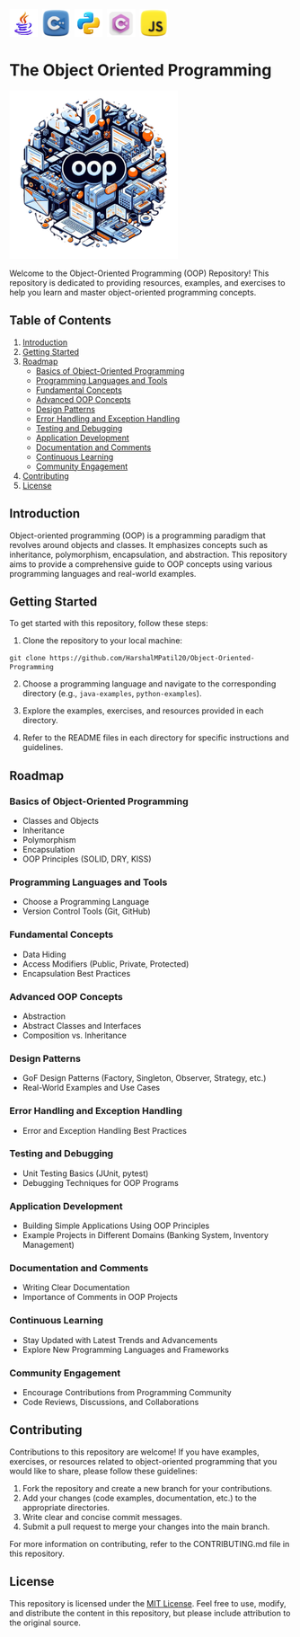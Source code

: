 

<img src="src/java.png" alt="image" width="50" height="50" >&nbsp; 
<img src="src/cpp.png" alt="image" width="50" height="50" >&nbsp; 
<img src="src/python.png" alt="image" width="50" height="50" >&nbsp; 
<img src="src/csharp.png" alt="image" width="50" height="50" >&nbsp; 
<img src="src/javascript.png" alt="image" width="50" height="50" >&nbsp; 
 

# The Object Oriented Programming 

<img src="src/oop1.png" alt="Image Alt Text" width="300" height="300">

Welcome to the Object-Oriented Programming (OOP) Repository! This repository is dedicated to providing resources, examples, and exercises to help you learn and master object-oriented programming concepts.

## Table of Contents

1. [Introduction](#introduction)
2. [Getting Started](#getting-started)
3. [Roadmap](#roadmap)
   - [Basics of Object-Oriented Programming](#basics-of-object-oriented-programming)
   - [Programming Languages and Tools](#programming-languages-and-tools)
   - [Fundamental Concepts](#fundamental-concepts)
   - [Advanced OOP Concepts](#advanced-oop-concepts)
   - [Design Patterns](#design-patterns)
   - [Error Handling and Exception Handling](#error-handling-and-exception-handling)
   - [Testing and Debugging](#testing-and-debugging)
   - [Application Development](#application-development)
   - [Documentation and Comments](#documentation-and-comments)
   - [Continuous Learning](#continuous-learning)
   - [Community Engagement](#community-engagement)
4. [Contributing](#contributing)
5. [License](#license)

## Introduction

Object-oriented programming (OOP) is a programming paradigm that revolves around objects and classes. It emphasizes concepts such as inheritance, polymorphism, encapsulation, and abstraction. This repository aims to provide a comprehensive guide to OOP concepts using various programming languages and real-world examples.

## Getting Started

To get started with this repository, follow these steps:

1. Clone the repository to your local machine:
```  
git clone https://github.com/HarshalMPatil20/Object-Oriented-Programming  
```

2. Choose a programming language and navigate to the corresponding directory (e.g., `java-examples`, `python-examples`).

3. Explore the examples, exercises, and resources provided in each directory.

4. Refer to the README files in each directory for specific instructions and guidelines.

## Roadmap

### Basics of Object-Oriented Programming
- Classes and Objects
- Inheritance
- Polymorphism
- Encapsulation
- OOP Principles (SOLID, DRY, KISS)

### Programming Languages and Tools
- Choose a Programming Language
- Version Control Tools (Git, GitHub)

### Fundamental Concepts
- Data Hiding
- Access Modifiers (Public, Private, Protected)
- Encapsulation Best Practices

### Advanced OOP Concepts
- Abstraction
- Abstract Classes and Interfaces
- Composition vs. Inheritance

### Design Patterns
- GoF Design Patterns (Factory, Singleton, Observer, Strategy, etc.)
- Real-World Examples and Use Cases

### Error Handling and Exception Handling
- Error and Exception Handling Best Practices

### Testing and Debugging
- Unit Testing Basics (JUnit, pytest)
- Debugging Techniques for OOP Programs

### Application Development
- Building Simple Applications Using OOP Principles
- Example Projects in Different Domains (Banking System, Inventory Management)

### Documentation and Comments
- Writing Clear Documentation
- Importance of Comments in OOP Projects

### Continuous Learning
- Stay Updated with Latest Trends and Advancements
- Explore New Programming Languages and Frameworks

### Community Engagement
- Encourage Contributions from Programming Community
- Code Reviews, Discussions, and Collaborations

## Contributing

Contributions to this repository are welcome! If you have examples, exercises, or resources related to object-oriented programming that you would like to share, please follow these guidelines:

1. Fork the repository and create a new branch for your contributions.
2. Add your changes (code examples, documentation, etc.) to the appropriate directories.
3. Write clear and concise commit messages.
4. Submit a pull request to merge your changes into the main branch.

For more information on contributing, refer to the CONTRIBUTING.md file in this repository.

## License

This repository is licensed under the [MIT License](LICENSE). Feel free to use, modify, and distribute the content in this repository, but please include attribution to the original source.

